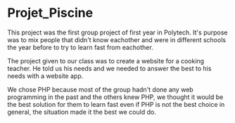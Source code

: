 # Projet_Piscine

This project was the first group project of first year in Polytech.
It's purpose was to mix people that didn't know eachother and were 
in different schools the year before to try to learn fast from eachother.

The project given to our class was to create a website for a cooking teacher.
He told us his needs and we needed to answer the best to his needs with a website app.

We chose PHP because most of the group hadn't done any web programming in the past 
and the others knew PHP, we thought it would be the best solution for them to learn fast
even if PHP is not the best choice in general, the situation made it the best we could do.
